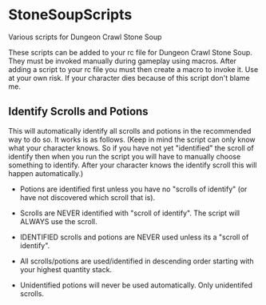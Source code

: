 
# StoneSoupScripts

Various scripts for Dungeon Crawl Stone Soup

  

These scripts can be added to your rc file for Dungeon Crawl Stone Soup. They must be invoked manually during gameplay using macros. After adding a script to your rc file you must then create a macro to invoke it. Use at your own risk. If your character dies because of this script don't blame me.

  
  

## Identify Scrolls and Potions

This will automatically identify all scrolls and potions in the recommended way to do so. It works is as follows. (Keep in mind the script can only know what your character knows. So if you have not yet "identified" the scroll of identify then when you run the script you will have to manually choose something to identify. After your character knows the identify scroll this will happen automatically.)

- Potions are identified first unless you have no "scrolls of identify" (or have not discovered which scroll that is).

- Scrolls are NEVER identified with "scroll of identify". The script will ALWAYS use the scroll.

- IDENTIFIED scrolls and potions are NEVER used unless its a "scroll of identify".

- All scrolls/potions are used/identified in descending order starting with your highest quantity stack.

- Unidentified potions will never be used automatically. Only unidentifed scrolls.